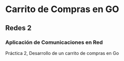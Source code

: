 # Carrito de Compras en GO
## Redes 2
### Aplicación de Comunicaciones en Red

Práctica 2, Desarrollo de un carrito de compras en Go
